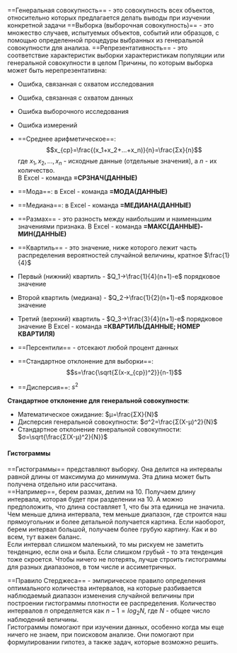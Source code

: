 ==Генеральная совокупность== - это совокупность всех объектов, относительно которых предлагается делать выводы при изучении конкретной задачи
==Выборка (выборочная совокупность)== - это множество случаев, испытуемых объектов, событий или образцов, с помощью определенной процедуры выбранных из генеральной совокупности для анализа.
==Репрезентативность== - это соответствие характеристик выборки характеристикам популяции или генеральной совокупности в целом
Причины, по которым выборка может быть нерепрезентативна:
- Ошибка, связанная с охватом исследования
- Ошибка, связанная с охватом данных
- Ошибка выборочного исследования
- Ошибка измерений
  
- ==Среднее арифметическое==:
$$x_{ср}=\frac{(x_1+x_2+...+x_n)}{n}=\frac{Σx}{n}$$
    где $x_1, x_2, ..., x_n$ - исходные данные (отдельные значения), а $n$ - их количество.  
    В Excel - команда **=СРЗНАЧ(ДАННЫЕ)** 
- ==Мода==: в Excel - команда **=МОДА(ДАННЫЕ)**
- ==Медиана==: в Excel - команда **=МЕДИАНА(ДАННЫЕ)**
- ==Размах== - это разность между наибольшим и наименьшим значениями признака. В Excel - команда **=МАКС(ДАННЫЕ)-МИН(ДАННЫЕ)**  
- ==Квартиль== - это значение, ниже которого лежит часть распределения вероятностей случайной величины, кратное $\frac{1}{4}$  
- Первый (нижний) квартиль - $Q_1→\frac{1}{4}(n+1)-е$ порядковое значение
- Второй квартиль (медиана) - $Q_2→\frac{1}{2}(n+1)-е$ порядковое значение
- Третий (верхний) квартиль - $Q_3→\frac{3}{4}(n+1)-е$ порядковое значение
  В Excel - команда **=КВАРТИЛЬ(ДАННЫЕ; НОМЕР КВАРТИЛЯ)**  
- ==Персентили== - отсекают любой процент данных
- ==Стандартное отклонение для выборки==: $$s=\frac{\sqrt{Σ(x-x_{ср})^2}}{n-1}$$
- ==Дисперсия==: $s^2$  

**Стандартное отклонение для генеральной совокупности**:
- Математическое ожидание: $μ=\frac{ΣX}{N}$
- Дисперсия генеральной совокупности: $σ^2=\frac{Σ(X-μ)^2}{N}$
- Стандартное отклонение генеральной совокупности: $σ=\sqrt{\frac{Σ(X-μ)^2}{N}}$

#### Гистограммы

==Гистограммы== представляют выборку. Она делится на интервалы равной длины от максимума до минимума. Эта длина может быть получена отдельно или рассчитана.  
==Например==, берем размах, делим на 10. Получаем длину интервала, которая будет при разделении на 10. А можно предположить, что длина составляет 1, что бы эта единица не значила.  
Чем меньше длина интервала, тем меньше диапазон, где строится наш прямоугольник и более детальной получается картина. Если наоборот, берем интервал большой, получаем более грубую картину. Как и во всем, тут важен баланс.  
Если интервал слишком маленький, то мы рискуем не заметить тенденцию, если она и была. Если слишком грубый - то эта тенденция тоже скроется. Чтобы ничего не потерять, лучше строить гистограммы для разных диапазонов, в том числе и ассиметричных.  

==Правило Стерджеса== - эмпирическое правило определения оптимального количества интервалов, на которые разбивается наблюдаемый диапазон изменения случайной величины при построении гистограммы плотности ее распределения. Количество интервалов $n$ определяется как $n-1=log_2N$, где $N$ - общее число наблюдений величины.  
Гистограммы помогают при изучении данных, особенно когда мы еще ничего не знаем, при поисковом анализе. Они помогают при формулировании гипотез, а также задач, которые возможно решить.